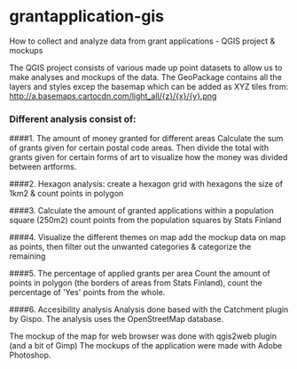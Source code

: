 # grantapplication-gis
How to collect and analyze data from grant applications - QGIS project & mockups

The QGIS project consists of various made up point datasets to allow us to make analyses and mockups of the data. 
The GeoPackage contains all the layers and styles excep the basemap which can be added as XYZ tiles from: http://a.basemaps.cartocdn.com/light_all/{z}/{x}/{y}.png

### Different analysis consist of:

####1. The amount of money granted for different areas
Calculate the sum of grants given for certain postal code areas. Then divide the total with grants given for certain forms of art to visualize how the money was divided between artforms.

####2. Hexagon analysis:
create a hexagon grid with hexagons the size of 1km2 & count points in polygon

####3. Calculate the amount of granted applications within a population square (250m2)
count points from the population squares by Stats Finland

####4. Visualize the different themes on map
add the mockup data on map as points, then filter out the unwanted categories & categorize the remaining

####5. The percentage of applied grants per area
Count the amount of points in polygon (the borders of areas from Stats Finland), count the percentage of 'Yes' points from the whole.

####6. Accesibility analysis
Analysis done based with the Catchment plugin by Gispo. The analysis uses the OpenStreetMap database.

The mockup of the map for web browser was done with qgis2web plugin (and a bit of Gimp)
The mockups of the application were made with Adobe Photoshop.
